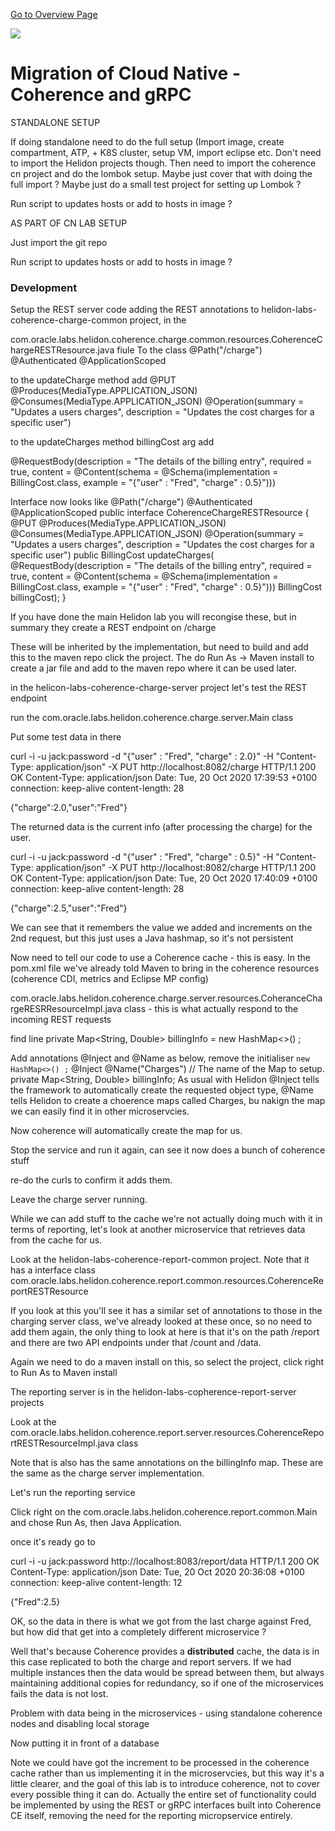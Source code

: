 [Go to Overview Page](../README.md)

![](../../../common/images/customer.logo2.png)

# Migration of Cloud Native - Coherence and gRPC

STANDALONE SETUP

If doing standalone need to do the full setup (Import image, create compartment, ATP, + K8S cluster, setup VM, import eclipse etc. Don't need to import the Helidon projects though. Then need to import the coherence cn project and do the lombok setup. Maybe just cover that with doing the full import ? Maybe just do a small test project for setting up Lombok ?

Run script to updates hosts or add to hosts in image ?

AS PART OF CN LAB SETUP

Just import the git repo

Run script to updates hosts or add to hosts in image ?


### Development

Setup the REST server code adding the REST annotations to helidon-labs-coherence-charge-common project, in the 

com.oracle.labs.helidon.coherence.charge.common.resources.CoherenceChargeRESTResource.java fiule
To the class 
@Path("/charge")
@Authenticated
@ApplicationScoped

to the updateCharge method add 
	@PUT
	@Produces(MediaType.APPLICATION_JSON)
	@Consumes(MediaType.APPLICATION_JSON)
	@Operation(summary = "Updates a users charges", description = "Updates the cost charges for a specific user")
	
to the updateCharges method billingCost arg add

@RequestBody(description = "The details of the billing entry", required = true, content = @Content(schema = @Schema(implementation = BillingCost.class, example = "{\"user\" : \"Fred\", \"charge\" : 0.5}")))

Interface now looks like
@Path("/charge")
@Authenticated
@ApplicationScoped
public interface CoherenceChargeRESTResource {
	@PUT
	@Produces(MediaType.APPLICATION_JSON)
	@Consumes(MediaType.APPLICATION_JSON)
	@Operation(summary = "Updates a users charges", description = "Updates the cost charges for a specific user")
	public BillingCost updateCharges(
			@RequestBody(description = "The details of the billing entry", required = true, content = @Content(schema = @Schema(implementation = BillingCost.class, example = "{\"user\" : \"Fred\", \"charge\" : 0.5}"))) BillingCost billingCost);
}

If you have done the main Helidon lab you will recongise these, but in summary they create a REST endpoint on /charge

These will be inherited by the implementation, but need to build and add this to the maven repo
click the project. The do Run As -> Maven install to create a jar file and add to the maven repo where it can be used later.

in the helicon-labs-coherence-charge-server project let's test the REST endpoint

run the com.oracle.labs.helidon.coherence.charge.server.Main class

Put some test data in there

curl -i -u jack:password -d "{\"user\" : \"Fred\", \"charge\" : 2.0}" -H "Content-Type: application/json" -X PUT http://localhost:8082/charge
HTTP/1.1 200 OK
Content-Type: application/json
Date: Tue, 20 Oct 2020 17:39:53 +0100
connection: keep-alive
content-length: 28

{"charge":2.0,"user":"Fred"}

The returned data is the current info (after processing the charge) for the user. 

curl -i -u jack:password -d "{\"user\" : \"Fred\", \"charge\" : 0.5}" -H "Content-Type: application/json" -X PUT http://localhost:8082/charge
HTTP/1.1 200 OK
Content-Type: application/json
Date: Tue, 20 Oct 2020 17:40:09 +0100
connection: keep-alive
content-length: 28

{"charge":2.5,"user":"Fred"}

We can see that it remembers the value we added and increments on the 2nd request, but this just uses a Java hashmap, so it's not persistent


Now need to tell our code to use a Coherence cache - this is easy.
In the pom.xml file we've already told Maven to bring in the coherence resources (coherence CDI, metrics and Eclipse MP config) 

com.oracle.labs.helidon.coherence.charge.server.resources.CoheranceChargeRESRResourceImpl.java class - this is what actually respond to the incoming REST requests

find line private Map<String, Double> billingInfo = new HashMap<>() ;


Add annotations @Inject and @Name as below, remove the initialiser `new HashMap<>() ;` 
@Inject
	@Name("Charges") // The name of the Map to setup.
	private Map<String, Double> billingInfo;
As usual with Helidon @Inject tells the framework to automatically create the requested object type, @Name tells Helidon to create a choerence maps called Charges, bu nakign the map we can easily find it in other microservcies.
	
Now coherence will automatically create the map for us.

Stop the service and run it again, can see it now does a bunch of coherence stuff

re-do the curls to confirm it adds them.

Leave the charge server running.

While we can add stuff to the cache we're not actually doing much with it in terms of reporting, let's look at another microservice that retrieves data from the cache for us.

Look at the helidon-labs-coherence-report-common project. Note that it has a interface class
com.oracle.labs.helidon.coherence.report.common.resources.CoherenceReportRESTResource

If you look at this you'll see it has a similar set of annotations to those in the charging server class, we've already looked at these once, so no need to add them again, the only thing to look at here is that it's on the path /report and there are two API endpoints under that /count and /data.

Again we need to do a maven install on this, so select the project, click right to Run As to Maven install

The reporting server is in the helidon-labs-copherence-report-server projects

Look at the com.oracle.labs.helidon.coherence.report.server.resources.CoherenceReportRESTResourceImpl.java class

Note that is also has the same annotations on the billingInfo map. These are the same as the charge server implementation.

Let's run the reporting service

Click right on the com.oracle.labs.helidon.coherence.report.common.Main and chose Run As, then Java Application.

once it's ready go to 

curl -i -u jack:password  http://localhost:8083/report/data
HTTP/1.1 200 OK
Content-Type: application/json
Date: Tue, 20 Oct 2020 20:36:08 +0100
connection: keep-alive
content-length: 12

{"Fred":2.5}

OK, so  the data in there is what we got from the last charge against Fred, but how did that get into a completely different microservice ?

Well that's because Coherence provides a **distributed** cache, the data is in this case replicated to both the charge and report servers. If we had multiple instances then the data would be spread between them, but always maintaining additional copies for redundancy, so if one of the microservices fails the data is not lost.

Problem with data being in the microservices - using standalone coherence nodes and disabling local storage

Now putting it in front of a database

Note we could have got the increment to be processed in the coherence cache rather than us implementing it in the microservcies, but this way it's a little clearer, and the goal of this lab is to introduce coherence, not to cover every possible thing it can do. Actually the entire set of functionality could be implemented by using the REST or gRPC interfaces built into Coherence CE itself, removing the need for the reporting micropservice entirely.